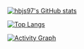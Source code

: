 [![hbjs97's GitHub stats](https://github-readme-stats.vercel.app/api?username=hbjs97&count_private=true&show_icons=true&&theme=highcontrast)](https://github.com/hbjs97/github-readme-stats)

[![Top Langs](https://github-readme-stats.vercel.app/api/top-langs/?username=hbjs97&count_private=true&layout=donut&theme=highcontrast)](https://github.com/hbjs97/hbjs97)

[![Activity Graph](https://github-readme-activity-graph.vercel.app/graph?username=hbjs97&theme=highcontrast&count_private=true&bg_color=000&line=e3f016&color=e3f016&title_color=e3f016)](https://github.com/hbjs97/hbjs97)
